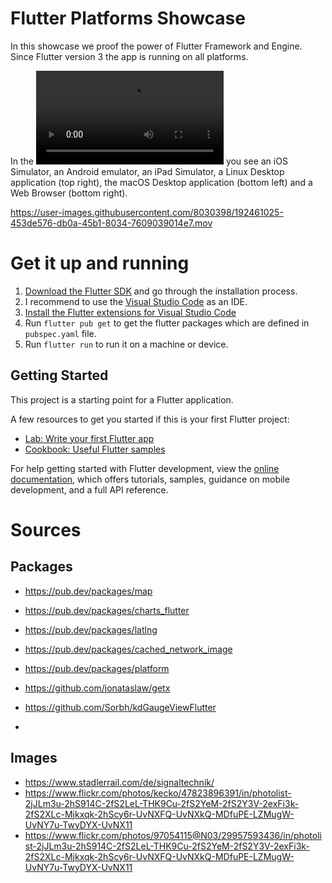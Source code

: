 # Flutter Platforms Showcase

In this showcase we proof the power of Flutter Framework and Engine. Since Flutter version 3 the app is running on all platforms.

In the ![proof of concept movie](https://user-images.githubusercontent.com/8030398/192461025-453de576-db0a-45b1-8034-7609039014e7.mov) you see an iOS Simulator, an Android emulator, an iPad Simulator, a Linux Desktop application (top right), the macOS Desktop application (bottom left) and a Web Browser (bottom right).

https://user-images.githubusercontent.com/8030398/192461025-453de576-db0a-45b1-8034-7609039014e7.mov

# Get it up and running

1. [Download the Flutter SDK](https://docs.flutter.dev/get-started/install) and go through the installation process.
2. I recommend to use the [Visual Studio Code](https://code.visualstudio.com/) as an IDE.
3. [Install the Flutter extensions for Visual Studio Code](https://docs.flutter.dev/development/tools/vs-code)
4. Run `flutter pub get` to get the flutter packages which are defined in `pubspec.yaml` file.
5. Run `flutter run` to run it on a machine or device.


## Getting Started

This project is a starting point for a Flutter application.

A few resources to get you started if this is your first Flutter project:

- [Lab: Write your first Flutter app](https://docs.flutter.dev/get-started/codelab)
- [Cookbook: Useful Flutter samples](https://docs.flutter.dev/cookbook)

For help getting started with Flutter development, view the
[online documentation](https://docs.flutter.dev/), which offers tutorials,
samples, guidance on mobile development, and a full API reference.

# Sources

## Packages
- https://pub.dev/packages/map
- https://pub.dev/packages/charts_flutter
- https://pub.dev/packages/latlng
- https://pub.dev/packages/cached_network_image
- https://pub.dev/packages/platform
- https://github.com/jonataslaw/getx
- https://github.com/Sorbh/kdGaugeViewFlutter

-
## Images
- https://www.stadlerrail.com/de/signaltechnik/
- https://www.flickr.com/photos/kecko/47823896391/in/photolist-2jJLm3u-2hS914C-2fS2LeL-THK9Cu-2fS2YeM-2fS2Y3V-2exFi3k-2fS2XLc-Mjkxqk-2hScy6r-UvNXFQ-UvNXkQ-MDfuPE-LZMugW-UvNY7u-TwyDYX-UvNX11
- https://www.flickr.com/photos/97054115@N03/29957593436/in/photolist-2jJLm3u-2hS914C-2fS2LeL-THK9Cu-2fS2YeM-2fS2Y3V-2exFi3k-2fS2XLc-Mjkxqk-2hScy6r-UvNXFQ-UvNXkQ-MDfuPE-LZMugW-UvNY7u-TwyDYX-UvNX11
